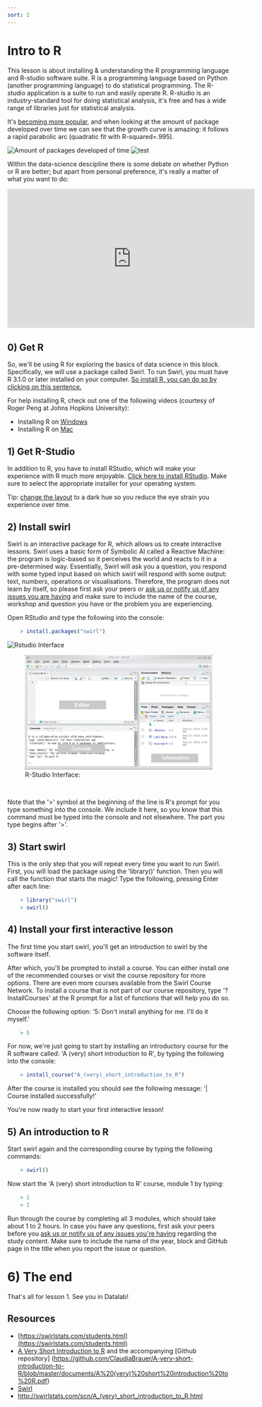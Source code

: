 ```yaml
---
sort: 2
---
```

# Intro to R

This lesson is about installing & understanding the R programming language and R-studio software suite. R is a programming language based on Python (another programming language) to do statistical programming. The R-studio application is a suite to run and easily operate R. R-studio is an industry-standard tool for doing statistical analysis, it's free and has a wide range of libraries just for statistical analysis.

It's [becoming more popular](http://r4stats.com/articles/popularity/), and when looking at the amount of package developed over time we can see that the growth curve is amazing: it follows a rapid parabolic arc (quadratic fit with R-squared=.995).

![Amount of packages developed of time](https://github.com/BredaUniversityGames/AAI-DM/blob/15080271fb11de729f8528493858fe7a8457793d/docs/assets/images/DS1/PackagesOnCranOverTime.png)
![test](https://i0.wp.com/r4stats.com/wp-content/uploads/2015/05/fig_9_cran.png?w=650)

Within the data-science descipline there is some debate on whether Python or R are better; but apart from personal preference, it's really a matter of what you want to do:
<iframe width="560" height="315" src="https://www.youtube.com/embed/1gdKC5O0Pwc" title="YouTube video player" frameborder="0" allow="accelerometer; autoplay; clipboard-write; encrypted-media; gyroscope; picture-in-picture" allowfullscreen></iframe>

## 0) Get R
So, we'll be using R for exploring the basics of data science in this block. Specifically, we will use a package called Swirl. To run Swirl, you must have R 3.1.0 or later installed on your computer. [So install R, you can do so by clicking on this sentence.](https://cran.rstudio.com/)

For help installing R, check out one of the following videos (courtesy of Roger Peng at Johns Hopkins University):
- Installing R on [Windows](https://youtu.be/mfGFv-iB724)
- Installing R on [Mac](https://youtu.be/Icawuhf0Yqo)

## 1) Get R-Studio
In addition to R, you have to install RStudio, which will make your experience with R much more enjoyable.
[Click here to install RStudio](https://www.rstudio.com/products/rstudio/download/). Make sure to select the appropriate installer for your operating system.

Tip: [change the layout](https://youtu.be/7LkAe4oAlP4) to a dark hue so you reduce the eye strain you experience over time.

## 2) Install swirl
Swirl is an interactive package for R, which allows us to create interactive lessons. Swirl uses a basic form of Symbolic AI called a Reactive Machine: the program is logic-based so it perceives the world and reacts to it in a pre-determined way. Essentially, Swirl will ask you a question, you respond with some typed input based on which swirl will respond with some output: text, numbers, operations or visualisations.
Therefore, the program does not learn by itself, so please first ask your peers or [ask us or notify us of any issues you are having](https://github.com/BredaUniversity/AAI-DM/issues/new) and make sure to include the name of the course, workshop and question you have or the problem you are experiencing.

Open RStudio and type the following into the console:
```R
	> install.packages("swirl")
```
![Rstudio Interface](https://github.com/BredaUniversityGames/AAI-DM/blob/15080271fb11de729f8528493858fe7a8457793d/docs/assets/images/DS1/rstudio2.png)

<figure>
    <img src=".\assets\rstudio2.PNG" />
    <figcaption>R-Studio Interface:</figcaption>
</figure>
<br>

Note that the '>' symbol at the beginning of the line is R's prompt for you type something into the console. We include it here, so you know that this command must be typed into the console and not elsewhere. The part you type begins after '>'.

## 3) Start swirl
This is the only step that you will repeat every time you want to run Swirl. First, you will load the package using the 'library()' function. Then you will call the function that starts the magic! Type the following, pressing Enter after each line:
```R
	> library("swirl")
	> swirl()
```

## 4) Install your first interactive lesson
The first time you start swirl, you'll get an introduction to swirl by the software itself.

After which, you'll be prompted to install a course. You can either install one of the recommended courses or visit the course repository for more options. There are even more courses available from the Swirl Course Network. To install a course that is not part of our course repository, type '?InstallCourses' at the R prompt for a list of functions that will help you do so.

Choose the following option: '5: Don't install anything for me. I'll do it myself.'
```R
	> 5
```

For now, we're just going to start by installing an introductory course for the R software called: 'A (very) short introduction to R', by typing the following into the console:
```R
	> install_course("A_(very)_short_introduction_to_R")
```
After the course is installed you should see the following message:
'| Course installed successfully!'

You're now ready to start your first interactive lesson!

## 5) An introduction to R
Start swirl again and the corresponding course by typing the following commands:
```R
	> swirl()
```
Now start the 'A (very) short introduction to R' course, module 1 by typing:
```R
	> 1
	> 1
```
Run through the course by completing all 3 modules, which should take about 1 to 2 hours. In case you have any questions, first ask your peers before you [ask us or notify us of any issues you're having](https://github.com/BredaUniversity/AAI-DM/issues/new) regarding the study content. Make sure to include the name of the year, block and GitHub page in the title when you report the issue or question.

# 6) The end
That's all for lesson 1. See you in Datalab!

## Resources
- [https://swirlstats.com/students.html](https://swirlstats.com/students.html)
- [A Very Short Introduction to R](http://swirlstats.com/scn/A_(very)_short_introduction_to_R.html) and the accompanying [Github repository] (https://github.com/ClaudiaBrauer/A-very-short-introduction-to-R/blob/master/documents/A%20(very)%20short%20introduction%20to%20R.pdf)
- [Swirl](https://swirlstats.com/help.html)
- http://swirlstats.com/scn/A_(very)_short_introduction_to_R.html
